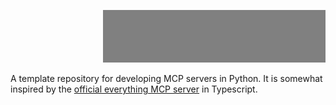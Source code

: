 <p align="right">
  <img width="356" height="84" src="https://raw.githubusercontent.com/anirbanbasu/pymcp/master/resources/logo.svg" alt="pymcp logo" style="filter: invert(0.5)">
</p>

A template repository for developing MCP servers in Python. It is somewhat inspired by the [official everything MCP server](https://github.com/modelcontextprotocol/servers/tree/main/src/everything) in Typescript.
